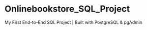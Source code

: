 # Onlinebookstore_SQL_Project
My First End-to-End SQL Project | Built with PostgreSQL &amp; pgAdmin
